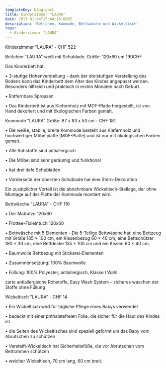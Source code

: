 ```yaml
---
templateKey: blog-post
title: Kinderzimmer "LAURA"
date: 2017-01-04T15:04:10.000Z
description: 'Bettchen, Kommode, Bettwäsche und Wickeltisch'
tags:
  - Kinderzimmer "LAURA"
---
```





Kinderzimmer "LAURA" - CHF 522







Bettchen "LAURA" weiß mit Schublade. Größe: 120x60 cm 190CHF







Das Kinderbett hat:



• 3-stufige Höhenverstellung - dank der dreistufigen Verstellung des Bodens kann das Kinderbett dem Alter des Kindes angepasst werden. Besonders hilfreich und praktisch in ersten Monaten nach Geburt.



• Entfernbare Sprossen



• Das Kinderbett ist aus Kiefernholz mit MDF-Platte hergestellt, ist von Hand dekoriert und mit ökologischen Farben gemalt.







Kommode "LAURA"  Größe: 87 x 83 x 53 cm - CHF 181



• Die weiße, stabile, breite Kommode besteht aus Kiefernholz und hochwertiger Möbelplatte (MDF-Platte) und ist nur mit ökologischen Farben gemalt.



• Alle Rohstoffe sind antiallergisch



• Die Möbel sind sehr geräumig und funktional



• hat drei tiefe Schubladen



• Vorderseite der obersten Schublade hat eine Stern-Dekoration



Ein zusätzlicher Vorteil ist die abnehmbare Wickeltisch-Stellage, der ohne Montage auf der Platte der Kommode montiert wird.







Bettwäsche "LAURA" - CHF 110



• Der Matratze 120x60



• Frottee-Fixleintuch 120x60







• Bettwäsche mit 5 Elementen - Die 5-Teilige Bettwäsche hat: eine Bettzeug mit Größe 135 × 100 cm, ein Kissenbezug 60 × 40 cm, eine Bettschützer 180 × 30 cm, eine Bettdecke 135 × 100 cm und ein Kissen 60 × 40 cm.



• Baumwolle Bettbezug mit Stickerei-Elementen



• Zusammensetzung: 100% Baumwolle



• Füllung: 100% Polyester, antiallergisch, Klasse I Wahl



zarte antiallergische Rohstoffe, Easy Wash System – sicheres waschen der Stoffe ohne Füllung

Wickeltisch  "LAURA" - CHF 14

• Ein Wickeltisch wird für tägliche Pflege eines Babys verwendet



• bedeckt mit einer phthalatefreien Folie, die sicher für die Haut des Kindes ist



• die Seiten des Wickeltisches sind speziell geformt um das Baby vom Abrutschen zu schützen



• Versteift-Wickeltisch hat Sicherheitsfüße, die vor Abrutschen vom Bettrahmen schützen



• weicher Wickeltisch, 70 cm lang, 60 cm breit.
